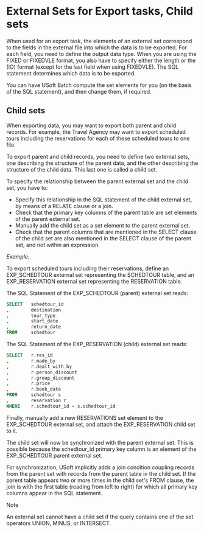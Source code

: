 # External Sets for Export tasks, Child sets

When used for an export task, the elements of an external set correspond to the fields in the external file into which the data is to be exported. For each field, you need to define the output data type. When you are using the FIXED or FIXEDVLE format, you also have to specify either the length or the (IO) format (except for the last field when using FIXEDVLE). The SQL statement determines which data is to be exported.

You can have USoft Batch compute the set elements for you (on the basis of the SQL statement), and then change them, if required.

## Child sets

When exporting data, you may want to export both parent and child records. For example, the Travel Agency may want to export scheduled tours including the reservations for each of these scheduled tours to one file.

To export parent and child records, you need to define two external sets, one describing the structure of the parent data, and the other describing the structure of the child data. This last one is called a child set.

To specify the relationship between the parent external set and the child set, you have to:

- Specify this relationship in the SQL statement of the child external set, by means of a RELATE clause or a join.
- Check that the primary key columns of the parent table are set elements of the parent external set.
- Manually add the child set as a set element to the parent external set.
- Check that the parent columns that are mentioned in the SELECT clause of the child set are also mentioned in the SELECT clause of the parent set, and not within an expression.

*Example:*

To export scheduled tours including their reservations, define an EXP_SCHEDTOUR external set representing the SCHEDTOUR table, and an EXP_RESERVATION external set representing the RESERVATION table.

The SQL Statement of the EXP_SCHEDTOUR (parent) external set reads:

```sql
SELECT   schedtour_id
,        destination
,        tour_type
,        start_date
,        return_date
FROM     schedtour

```

The SQL Statement of the EXP_RESERVATION (child) external set reads:

```sql
SELECT   r.res_id
,        r.made_by
,        r.dealt_with_by
,        r.person_discount
,        r.group_discount
,        r.price
,        r.book_date
FROM     schedtour s
,        reservation r
WHERE    r.schedtour_id = s.schedtour_id

```

Finally, manually add a new RESERVATIONS set element to the EXP_SCHEDTOUR external set, and attach the EXP_RESERVATION child set to it.

The child set will now be synchronized with the parent external set. This is possible because the schedtour_id primary key column is an element of the EXP_SCHEDTOUR parent external set.

For synchronization, USoft implicitly adds a join condition coupling records from the parent set with records from the parent table in the child set. If the parent table appears two or more times in the child set's FROM clause, the join is with the first table (reading from left to right) for which all primary key columns appear in the SQL statement.

> [!NOTE]
> An external set cannot have a child set if the query contains one of the set operators UNION, MINUS, or INTERSECT.